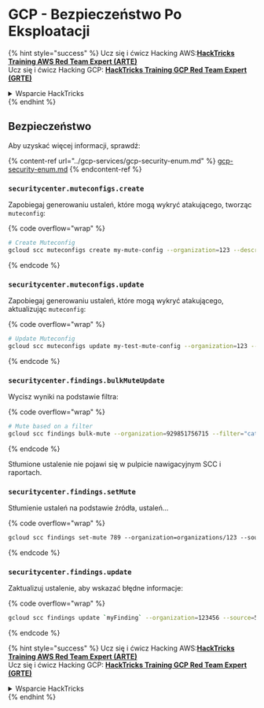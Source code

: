 # GCP - Bezpieczeństwo Po Eksploatacji

{% hint style="success" %}
Ucz się i ćwicz Hacking AWS:<img src="../../../.gitbook/assets/image (1).png" alt="" data-size="line">[**HackTricks Training AWS Red Team Expert (ARTE)**](https://training.hacktricks.xyz/courses/arte)<img src="../../../.gitbook/assets/image (1).png" alt="" data-size="line">\
Ucz się i ćwicz Hacking GCP: <img src="../../../.gitbook/assets/image (2).png" alt="" data-size="line">[**HackTricks Training GCP Red Team Expert (GRTE)**<img src="../../../.gitbook/assets/image (2).png" alt="" data-size="line">](https://training.hacktricks.xyz/courses/grte)

<details>

<summary>Wsparcie HackTricks</summary>

* Sprawdź [**plany subskrypcyjne**](https://github.com/sponsors/carlospolop)!
* **Dołącz do** 💬 [**grupy Discord**](https://discord.gg/hRep4RUj7f) lub [**grupy telegramowej**](https://t.me/peass) lub **śledź** nas na **Twitterze** 🐦 [**@hacktricks\_live**](https://twitter.com/hacktricks\_live)**.**
* **Dziel się trikami hackingowymi, przesyłając PR-y do** [**HackTricks**](https://github.com/carlospolop/hacktricks) i [**HackTricks Cloud**](https://github.com/carlospolop/hacktricks-cloud) repozytoriów github.

</details>
{% endhint %}

## Bezpieczeństwo

Aby uzyskać więcej informacji, sprawdź:

{% content-ref url="../gcp-services/gcp-security-enum.md" %}
[gcp-security-enum.md](../gcp-services/gcp-security-enum.md)
{% endcontent-ref %}

### `securitycenter.muteconfigs.create`

Zapobiegaj generowaniu ustaleń, które mogą wykryć atakującego, tworząc `muteconfig`:

{% code overflow="wrap" %}
```bash
# Create Muteconfig
gcloud scc muteconfigs create my-mute-config --organization=123 --description="This is a test mute config" --filter="category=\"XSS_SCRIPTING\""
```
{% endcode %}

### `securitycenter.muteconfigs.update`

Zapobiegaj generowaniu ustaleń, które mogą wykryć atakującego, aktualizując `muteconfig`:

{% code overflow="wrap" %}
```bash
# Update Muteconfig
gcloud scc muteconfigs update my-test-mute-config --organization=123 --description="This is a test mute config" --filter="category=\"XSS_SCRIPTING\""
```
{% endcode %}

### `securitycenter.findings.bulkMuteUpdate`

Wycisz wyniki na podstawie filtra:

{% code overflow="wrap" %}
```bash
# Mute based on a filter
gcloud scc findings bulk-mute --organization=929851756715 --filter="category=\"XSS_SCRIPTING\""
```
{% endcode %}

Stłumione ustalenie nie pojawi się w pulpicie nawigacyjnym SCC i raportach.

### `securitycenter.findings.setMute`

Stłumienie ustaleń na podstawie źródła, ustaleń...

{% code overflow="wrap" %}
```bash
gcloud scc findings set-mute 789 --organization=organizations/123 --source=456 --mute=MUTED
```
{% endcode %}

### `securitycenter.findings.update`

Zaktualizuj ustalenie, aby wskazać błędne informacje:

{% code overflow="wrap" %}
```bash
gcloud scc findings update `myFinding` --organization=123456 --source=5678 --state=INACTIVE
```
{% endcode %}

{% hint style="success" %}
Ucz się i ćwicz Hacking AWS:<img src="../../../.gitbook/assets/image (1).png" alt="" data-size="line">[**HackTricks Training AWS Red Team Expert (ARTE)**](https://training.hacktricks.xyz/courses/arte)<img src="../../../.gitbook/assets/image (1).png" alt="" data-size="line">\
Ucz się i ćwicz Hacking GCP: <img src="../../../.gitbook/assets/image (2).png" alt="" data-size="line">[**HackTricks Training GCP Red Team Expert (GRTE)**<img src="../../../.gitbook/assets/image (2).png" alt="" data-size="line">](https://training.hacktricks.xyz/courses/grte)

<details>

<summary>Wsparcie HackTricks</summary>

* Sprawdź [**plany subskrypcyjne**](https://github.com/sponsors/carlospolop)!
* **Dołącz do** 💬 [**grupy Discord**](https://discord.gg/hRep4RUj7f) lub [**grupy telegram**](https://t.me/peass) lub **śledź** nas na **Twitterze** 🐦 [**@hacktricks\_live**](https://twitter.com/hacktricks\_live)**.**
* **Dziel się trikami hackingowymi, przesyłając PR-y do** [**HackTricks**](https://github.com/carlospolop/hacktricks) i [**HackTricks Cloud**](https://github.com/carlospolop/hacktricks-cloud) repozytoriów github.

</details>
{% endhint %}
